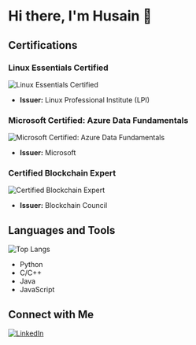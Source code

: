 # Hi there, I'm Husain 👋

## Certifications

### Linux Essentials Certified
![Linux Essentials Certified](https://raw.githubusercontent.com/HusainCode/HusainCode/main/Images/Azure/Essentials-Linux_250_0.png)
- **Issuer:** Linux Professional Institute (LPI)

### Microsoft Certified: Azure Data Fundamentals
![Microsoft Certified: Azure Data Fundamentals](https://raw.githubusercontent.com/HusainCode/HusainCode/main/Images/Azure/azuredata.png)
- **Issuer:** Microsoft

### Certified Blockchain Expert
![Certified Blockchain Expert](https://raw.githubusercontent.com/HusainCode/HusainCode/main/Images/Azure/blockchain.png)
- **Issuer:** Blockchain Council

## Languages and Tools
![Top Langs](https://github-readme-stats.vercel.app/api/top-langs/?username=HusainCode&layout=compact)
- Python
- C/C++
- Java
- JavaScript

## Connect with Me
[![LinkedIn](https://img.shields.io/badge/LinkedIn-blue?style=flat&logo=linkedin&logoColor=white)](https://www.linkedin.com/in/husain-alshaikhahmed-a6892617b)
